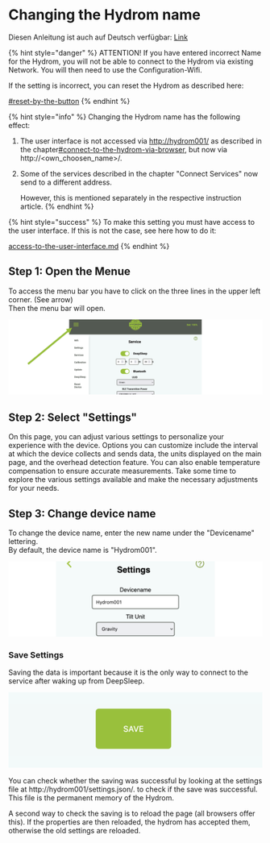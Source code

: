 # Changing the Hydrom name

Diesen Anleitung ist auch auf Deutsch verfügbar: [Link](https://anleitung.hydrom.io)

{% hint style="danger" %}
ATTENTION! If you have entered incorrect Name for the Hydrom, you will not be able to connect to the Hydrom via existing Network. You will then need to use the Configuration-Wifi.

If the setting is incorrect, you can reset the Hydrom as described here:

[#reset-by-the-button](factory-reset.md#reset-by-the-button "mention")
{% endhint %}

{% hint style="info" %}
Changing the Hydrom name has the following effect:

1. The user interface is not accessed via [http://hydrom001/](http://hydrom001) as described in the chapter[#connect-to-the-hydrom-via-browser](../readme/access-to-the-user-interface.md#connect-to-the-hydrom-via-browser "mention"), but now via http://\<own\_choosen\_name>/.
2.  Some of the services described in the chapter "Connect Services" now send to a different address.

    However, this is mentioned separately in the respective instruction article.
{% endhint %}

{% hint style="success" %}
To make this setting you must have access to the user interface. If this is not the case, see here how to do it:

[access-to-the-user-interface.md](../readme/access-to-the-user-interface.md "mention")
{% endhint %}

## Step 1: Open the Menue

To access the menu bar you have to click on the three lines in the upper left corner. (See arrow)\
Then the menu bar will open.

![access the menu bar by clicking the three lines in the upper left corner](../.gitbook/assets/Folie4.png)

## Step 2: Select "Settings"

On this page, you can adjust various settings to personalize your experience with the device. Options you can customize include the interval at which the device collects and sends data, the units displayed on the main page, and the overhead detection feature. You can also enable temperature compensation to ensure accurate measurements. Take some time to explore the various settings available and make the necessary adjustments for your needs.

## Step 3: Change device name

To change the device name, enter the new name under the "Devicename" lettering.\
By default, the device name is "Hydrom001".

![Changing the device name of the hydrometer](../.gitbook/assets/Folie15.png)

### Save Settings

Saving the data is important because it is the only way to connect to the service after waking up from DeepSleep.

![Pressing the "save" button saves the settings.](../.gitbook/assets/Folie5.png)

You can check whether the saving was successful by looking at the settings file at http://hydrom001/settings.json/. to check if the save was successful. This file is the permanent memory of the Hydrom.

A second way to check the saving is to reload the page (all browsers offer this). If the properties are then reloaded, the hydrom has accepted them, otherwise the old settings are reloaded.
